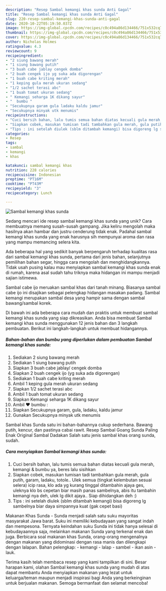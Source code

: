 ```yaml
---
description: "Resep Sambal kemangi khas sunda Anti Gagal"
title: "Resep Sambal kemangi khas sunda Anti Gagal"
slug: 220-resep-sambal-kemangi-khas-sunda-anti-gagal
date: 2020-10-22T05:19:50.037Z
image: https://img-global.cpcdn.com/recipes/c0c494a86d134466/751x532cq70/sambal-kemangi-khas-sunda-foto-resep-utama.jpg
thumbnail: https://img-global.cpcdn.com/recipes/c0c494a86d134466/751x532cq70/sambal-kemangi-khas-sunda-foto-resep-utama.jpg
cover: https://img-global.cpcdn.com/recipes/c0c494a86d134466/751x532cq70/sambal-kemangi-khas-sunda-foto-resep-utama.jpg
author: Nicholas Holmes
ratingvalue: 4.3
reviewcount: 9
recipeingredient:
- "2 siung bawang merah"
- "1 siung bawang putih"
- "3 buah cabe jablay cengek domba"
- "2 buah cengek ijo yg suka ada digorengan"
- "1 buah cabe kriting merah"
- "1 keping gula merah ukuran sedang"
- "1/2 sachet terasi abc"
- "1 buah tomat ukuran sedang"
- " Kemangi seharga 1K dikang sayur"
- "  bumbu "
- "Secukupnya garam gula ladaku kaldu jamur"
- "Secukupnya minyak utk menumis"
recipeinstructions:
- "Cuci bersih bahan, lalu tumis semua bahan diatas kecuali gula merah, kemangi &amp; bumbu ya, beres lalu sisihkan"
- "Siapkan cobek, masukan tumisan tadi tambahkan gula merah, gula putih, garam, ladaku, totole.. Ulek semua (tingkat kelembutan sesuai selera) icip rasa, klo ada yg kurang tinggal ditambahin ajaya ges, uleknya klo bs cepetan biar masih panas sambelnya, abis itu tambahin kemangi nya deh, ulek lg dikit ajaya.. Siap dihidangkan deh :)"
- "Tips : ini setelah diulek (sblm ditambah kemangi) bisa digoreng lg sambelnya biar daya simpannya kuat (gak cepet basi)"
categories:
- Resep
tags:
- sambal
- kemangi
- khas

katakunci: sambal kemangi khas 
nutrition: 228 calories
recipecuisine: Indonesian
preptime: "PT16M"
cooktime: "PT43M"
recipeyield: "3"
recipecategory: Lunch

---
```



![Sambal kemangi khas sunda](https://img-global.cpcdn.com/recipes/c0c494a86d134466/751x532cq70/sambal-kemangi-khas-sunda-foto-resep-utama.jpg)

Sedang mencari ide resep sambal kemangi khas sunda yang unik? Cara membuatnya memang susah-susah gampang. Jika keliru mengolah maka hasilnya akan hambar dan justru cenderung tidak enak. Padahal sambal kemangi khas sunda yang enak harusnya sih mempunyai aroma dan rasa yang mampu memancing selera kita.

Ada beberapa hal yang sedikit banyak berpengaruh terhadap kualitas rasa dari sambal kemangi khas sunda, pertama dari jenis bahan, selanjutnya pemilihan bahan segar, hingga cara mengolah dan menghidangkannya. Tidak usah pusing kalau mau menyiapkan sambal kemangi khas sunda enak di rumah, karena asal sudah tahu triknya maka hidangan ini mampu menjadi sajian istimewa.

Sambal cabe ijo meruakan sambal khas dari tanah minang. Biasanya sambal cabe ijo ini disajikan sebagai pelengkap hidangan masakan padang. Sambal kemangi merupakan sambal desa yang hampir sama dengan sambal bawang/sambal korek.


Di bawah ini ada beberapa cara mudah dan praktis untuk membuat sambal kemangi khas sunda yang siap dikreasikan. Anda bisa membuat Sambal kemangi khas sunda menggunakan 12 jenis bahan dan 3 langkah pembuatan. Berikut ini langkah-langkah untuk membuat hidangannya.

<!--inarticleads1-->

##### Bahan-bahan dan bumbu yang diperlukan dalam pembuatan Sambal kemangi khas sunda:

1. Sediakan 2 siung bawang merah
1. Sediakan 1 siung bawang putih
1. Siapkan 3 buah cabe jablay/ cengek domba
1. Siapkan 2 buah cengek ijo (yg suka ada digorengan)
1. Sediakan 1 buah cabe kriting merah
1. Ambil 1 keping gula merah ukuran sedang
1. Siapkan 1/2 sachet terasi abc
1. Ambil 1 buah tomat ukuran sedang
1. Siapkan  Kemangi seharga 1K dikang sayur
1. Ambil  ♥ bumbu :
1. Siapkan Secukupnya garam, gula, ladaku, kaldu jamur
1. Gunakan Secukupnya minyak utk menumis


Sambal khas Sunda satu ini bahan-bahannya cukup sederhana. Bawang putih, kencur, dan pastinya cabai rawit. Resep Sambal Goang Sunda Paling Enak Original Sambal Dadakan Salah satu jenis sambal khas orang sunda, sudah. 

<!--inarticleads2-->

##### Cara menyiapkan Sambal kemangi khas sunda:

1. Cuci bersih bahan, lalu tumis semua bahan diatas kecuali gula merah, kemangi &amp; bumbu ya, beres lalu sisihkan
1. Siapkan cobek, masukan tumisan tadi tambahkan gula merah, gula putih, garam, ladaku, totole.. Ulek semua (tingkat kelembutan sesuai selera) icip rasa, klo ada yg kurang tinggal ditambahin ajaya ges, uleknya klo bs cepetan biar masih panas sambelnya, abis itu tambahin kemangi nya deh, ulek lg dikit ajaya.. Siap dihidangkan deh :)
1. Tips : ini setelah diulek (sblm ditambah kemangi) bisa digoreng lg sambelnya biar daya simpannya kuat (gak cepet basi)


Makanan Khas Sunda - Sunda menjadi salah satu suku mayoritas masyarakat Jawa barat. Suku ini memiliki kebudayaan yang sangat indah dan mempesona. Ternyata keindahan suku Sunda ini tidak hanya selesai di kebudayaannya saja, melainkan makanan Sunda yang terkenal enak dan juga. Berbicara soal makanan khas Sunda, orang-orang mengenalnya dengan makanan yang didominasi dengan rasa manis dan dilengkapi dengan lalapan. Bahan pelengkap: - kemangi - lalap - sambel - ikan asin - lauk. 

Terima kasih telah membaca resep yang kami tampilkan di sini. Besar harapan kami, olahan Sambal kemangi khas sunda yang mudah di atas dapat membantu Anda menyiapkan makanan yang lezat untuk keluarga/teman maupun menjadi inspirasi bagi Anda yang berkeinginan untuk berjualan makanan. Semoga bermanfaat dan selamat mencoba!
